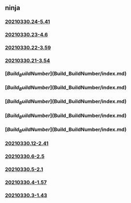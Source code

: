 ## ninja

### [20210330.24-5.41](20210330.24-5.41/index.md)
### [20210330.23-4.6](20210330.23-4.6/index.md)
### [20210330.22-3.59](20210330.22-3.59/index.md)
### [20210330.21-3.54](20210330.21-3.54/index.md)
### [$Build_BuildNumber]($Build_BuildNumber/index.md)
### [$Build_BuildNumber]($Build_BuildNumber/index.md)
### [$Build_BuildNumber]($Build_BuildNumber/index.md)
### [$Build_BuildNumber]($Build_BuildNumber/index.md)
### [$Build_BuildNumber]($Build_BuildNumber/index.md)
### [20210330.12-2.41](20210330.12-2.41/index.md)
### [20210330.6-2.5](20210330.6-2.5/index.md)
### [20210330.5-2.1](lld-dep/ninja/20210330.5-2.1/index.md)
### [20210330.4-1.57](lld-dep/ninja/20210330.4-1.57/index.md)
### [20210330.3-1.43](lld-dep/ninja/20210330.3-1.43/index.html)

